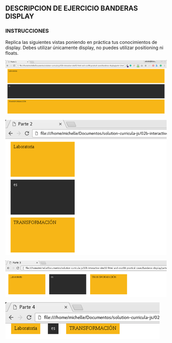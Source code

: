 ## DESCRIPCION DE EJERCICIO BANDERAS DISPLAY

### INSTRUCCIONES

Replica las siguientes vistas poniendo en práctica tus conocimientos de display. Debes utilizar únicamente display, no puedes utilizar positioning ni floats.

![alt text](assets/img/block.png)

![alt text](assets/img/block-02.png)

![alt text](assets/img/inline-block.png)

![alt text](assets/img/inline.png)